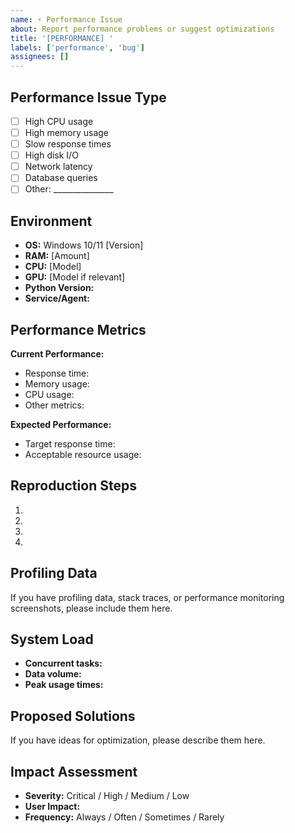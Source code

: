 ```yaml
---
name: ⚡ Performance Issue
about: Report performance problems or suggest optimizations
title: '[PERFORMANCE] '
labels: ['performance', 'bug']
assignees: []
---
```


## Performance Issue Type
- [ ] High CPU usage
- [ ] High memory usage
- [ ] Slow response times
- [ ] High disk I/O
- [ ] Network latency
- [ ] Database queries
- [ ] Other: _______________

## Environment
- **OS:** Windows 10/11 [Version]
- **RAM:** [Amount]
- **CPU:** [Model]
- **GPU:** [Model if relevant]
- **Python Version:** 
- **Service/Agent:** 

## Performance Metrics
**Current Performance:**
- Response time: 
- Memory usage: 
- CPU usage: 
- Other metrics: 

**Expected Performance:**
- Target response time: 
- Acceptable resource usage: 

## Reproduction Steps
1. 
2. 
3. 
4. 

## Profiling Data
If you have profiling data, stack traces, or performance monitoring screenshots, please include them here.

## System Load
- **Concurrent tasks:** 
- **Data volume:** 
- **Peak usage times:** 

## Proposed Solutions
If you have ideas for optimization, please describe them here.

## Impact Assessment
- **Severity:** Critical / High / Medium / Low
- **User Impact:** 
- **Frequency:** Always / Often / Sometimes / Rarely